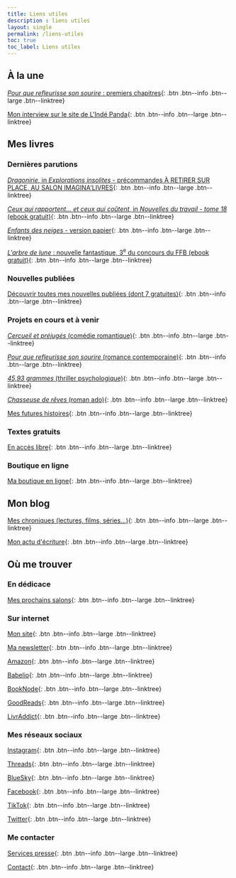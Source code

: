 ```yaml
---
title: Liens utiles
description : liens utiles
layout: single
permalink: /liens-utiles
toc: true
toc_label: Liens utiles
---
```


## À la une

<a href="https://www.fyctia.com/stories/et-que-refleurisse-son-sourire" target="_blank">*Pour que refleurisse son sourire*&nbsp;: premiers chapitres</a>{: .btn .btn--info .btn--large .btn--linktree}

[Mon interview sur le site de L'Indé Panda](https://lindepanda.wordpress.com/2024/01/12/interview-catherine-phan-van/){: .btn .btn--info .btn--large .btn--linktree}


## Mes livres

### Dernières parutions

[*Dragonirie*, in *Explorations insolites* - précommandes À RETIRER SUR PLACE, AU SALON IMAGINA'LIVRES](https://www.helloasso.com/associations/l-imagin-arium/boutiques/explorations-insolites-precommandes){: .btn .btn--info .btn--large .btn--linktree}

[*Ceux qui rapportent… et ceux qui coûtent*, in *Nouvelles du travail - tome 18* (ebook gratuit)](https://occitanie.aract.fr/sites/default/files/2024-03/RecueilAract2023.pdf){: .btn .btn--info .btn--large .btn--linktree}

[*Enfants des neiges* - version papier](https://catherinephanvan.sumupstore.com/article/enfants-des-neiges){: .btn .btn--info .btn--large .btn--linktree}

[*L'arbre de lune*&nbsp;: nouvelle fantastique, 3<sup>e</sup> du concours du FFB (ebook gratuit)](https://festival-fantastique.fr/wp-content/uploads/FFB-2023-pdf.pdf){: .btn .btn--info .btn--large .btn--linktree}


### Nouvelles publiées

[Découvrir toutes mes nouvelles publiées (dont 7 gratuites)](/publications){: .btn .btn--info .btn--large .btn--linktree}


### Projets en cours et à venir

[*Cercueil et préjugés* (comédie romantique)](/publications/projets-en-cours/#cercueil-et-préjugés){: .btn .btn--info .btn--large .btn--linktree}

[*Pour que refleurisse son sourire* (romance contemporaine)](/publications/projets-en-cours/#pour-que-refleurisse-son-sourire){: .btn .btn--info .btn--large .btn--linktree}

[*45,93&nbsp;grammes* (thriller psychologique)](/publications/projets-en-cours/#4593grammes){: .btn .btn--info .btn--large .btn--linktree}

[*Chasseuse de rêves* (roman ado)](/publications/projets-en-cours/#chasseuse-de-rêves){: .btn .btn--info .btn--large .btn--linktree}

[Mes futures histoires](/publications/projets-en-cours){: .btn .btn--info .btn--large .btn--linktree}


### Textes gratuits

[En accès libre](/echantillons){: .btn .btn--info .btn--large .btn--linktree}


### Boutique en ligne

[Ma boutique en ligne](https://catherinephanvan.sumupstore.com/){: .btn .btn--info .btn--large .btn--linktree}


## Mon blog

[Mes chroniques (lectures, films, séries&hellip;)](/blog/categories#chronique){: .btn .btn--info .btn--large .btn--linktree}

[Mon actu d'écriture](/blog/tags#écriture){: .btn .btn--info .btn--large .btn--linktree}


## Où me trouver

### En dédicace

[Mes prochains salons](/agenda){: .btn .btn--info .btn--large .btn--linktree}

### Sur internet

[Mon site](/){: .btn .btn--info .btn--large .btn--linktree}

[Ma newsletter](/newsletter#abonnez-vous){: .btn .btn--info .btn--large .btn--linktree}

[Amazon](https://www.amazon.fr/stores/author/B09LZ7H52W){: .btn .btn--info .btn--large .btn--linktree}

[Babelio](https://www.babelio.com/auteur/Catherine-Phan-Van/586698){: .btn .btn--info .btn--large .btn--linktree}

[BookNode](https://booknode.com/auteur/catherine-phan-van){: .btn .btn--info .btn--large .btn--linktree}

[GoodReads](https://www.goodreads.com/author/show/21595869.Catherine_Phan_Van){: .btn .btn--info .btn--large .btn--linktree}

[LivrAddict](https://www.livraddict.com/biblio/auteur/catherine-phan-van.html){: .btn .btn--info .btn--large .btn--linktree}

### Mes réseaux sociaux

[Instagram](https://www.instagram.com/cathphanvan/){: .btn .btn--info .btn--large .btn--linktree}

[Threads](https://www.threads.net/@cathphanvan){: .btn .btn--info .btn--large .btn--linktree}

[BlueSky](https://bsky.app/profile/cathphanvan.bsky.social){: .btn .btn--info .btn--large .btn--linktree}

[Facebook](https://www.facebook.com/CathPhanvan){: .btn .btn--info .btn--large .btn--linktree}

[TikTok](https://www.tiktok.com/@cathphanvan){: .btn .btn--info .btn--large .btn--linktree}

[Twitter](https://twitter.com/CathPhanvan){: .btn .btn--info .btn--large .btn--linktree}

### Me contacter

[Services presse](https://simplement.pro/u/CathPhanvan){: .btn .btn--info .btn--large .btn--linktree}

[Contact](/contact){: .btn .btn--info .btn--large .btn--linktree}

